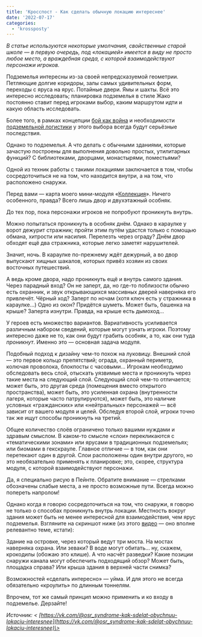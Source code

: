 ```yaml
---
title: 'Кросспост - Как сделать обычную локацию интереснее'
date: '2022-07-17'
categories:
  - 'krossposty'
---
```


_В статье используются некоторые умолчания, свойственные старой школе — в первую очередь, под «локацией» имеется в виду не просто любое место, а враждебная среда, с которой взаимодействуют персонажи игроков._

Подземелья интересны из-за своей непредсказуемой геометрии. Петляющие долгие коридоры, залы самых удивительных форм, переходы с яруса на ярус. Потайные двери. Ямы и шахты. Всё это интересно исследовать; планировка подземелья в стиле Жако постоянно ставит перед игроками выбор, каким маршрутом идти и какую область исследовать.

Более того, в рамках концепции [бой как война](https://vk.com/@osr_syndrome-iskusstvo-rulinga-boi) и необходимости [подземельной логистики](https://vk.com/@osrtd-o-vazhnosti-detalnogo-podscheta-nagruzki-v-osr) у этого выбора всегда будут серьёзные последствия.

Однако то подземелья. А что делать с обычными зданиями, которые зачастую построены для выполнения довольно простых, утилитарных функций? С библиотеками, дворцами, монастырями, поместьями?

Одной из техник работы с такими локациями заключается в том, чтобы сосредоточиться не на том, что находится внутри, а на том, что расположено снаружи.

Перед вами — карта моего мини-модуля «[Коллекция](https://vk.com/osr_syndrome?w=wall-163106627_1409)». Ничего особенного, правда? Всего лишь двор и двухэтажный особняк.

До тех пор, пока персонажи игроков не попробуют проникнуть внутрь.

Можно попытаться проникнуть в особняк днём. Однако в караулке у ворот дежурит стражник; пройти этим путём удастся только с помощью обмана, хитрости или насилия. Перелезть через ограду? Днём двор обходят ещё два стражника, которые легко заметят нарушителей.

Значит, ночь. В караулке по-прежнему ждёт дежурный, а во двор выпускают хищных шакалов, которых привёз хозяин из своих восточных путешествий.

А ведь кроме двора, надо проникнуть ещё и внутрь самого здания. Через парадный вход? Он не заперт, да, но где-то поблизости обычно есть охранник, и звук открывающихся массивных дверей наверняка его привлечёт. Чёрный ход? Заперт по ночам (хотя ключ есть у стражника в караулке…) Одно из окон? Придётся шуметь. Может быть, башенка на крыше? Заперта изнутри. Правда, на крыше есть дымоход…

У героев есть множество вариантов. Вариативность усиливается различным набором сведений, которые могут узнать игроки. Поэтому интересно даже не то, как они будут грабить особняк, а то, как они туда _проникнут_. Именно это — основная задача модуля.

Подобный подход к дизайну чем-то похож на луковицу. Внешний слой — это первое кольцо препятствий; ограда, охранный периметр, колючая проволока, блокпосты с часовыми… Игрокам необходимо обследовать весь слой, отыскать уязвимые места и проникнуть через такие места на следующий слой. Следующий слой чем-то отличается; может быть, это другая среда (помещения вместо открытого пространства), может быть, это усиленная охрана (внутренности лагеря, которые часто патрулируются), может быть, это наличие условных «гражданских» или «нейтральных» персонажей — всё зависит от вашего модуля и целей. Обследуя второй слой, игроки точно так же ищут способы проникнуть на третий.

Общее количество слоёв ограничено только вашими нуждами и здравым смыслом. В каком-то смысле «слои» перекликаются с «тематическими зонами» или ярусами в традиционных подземельях; или биомами в гекскрауле. Главное отличие — в том, как они перетекают один в другой. Слои расположены один внутри другого, но это необязательно применять к планировке; это, скорее, структура модуля, с которой взаимодействуют персонажи.

Да, я специально рисую в Пейнте. Обратите внимание — стрелками обозначены слабые места, а не просто возможные пути. Всегда можно попереть напролом!

Однако когда я говорю сосредоточиться на том, что снаружи, я говорю не только о способах проникнуть внутрь локации. Местность вокруг здания может быть не менее интересной для взаимодействия, чем ярус подземелья. Взгляните на скриншот ниже (из этого [видео](https://vk.com/away.php?to=https%3A%2F%2Fyoutu.be%2FmgGDzNwimyY&cc_key=) — оно вполне релевантно теме, кстати):

Здание на островке, через который ведут три моста. На мостах наверняка охрана. Или зеваки? В воде могут обитать… ну, скажем, крокодилы (обожаю это клише). А что насчёт разведки? Какие позиции снаружи канала могут обеспечить подходящий обзор? Может быть, площадка справа? Или крыша здания в верхней части снимка?

Возможностей «сделать интересно» — уйма. И для этого не всегда обязательно «кроулить» по длинным тоннелям.

Впрочем, тот же самый принцип можно применить и ко входу в подземелье. Дерзайте!

_Источник: < [https://vk.com/@osr_syndrome-kak-sdelat-obychnuu-lokaciu-interesnee](https://vk.com/@osr_syndrome-kak-sdelat-obychnuu-lokaciu-interesnee)\>_
